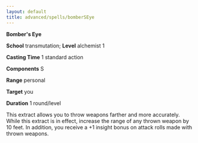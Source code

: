 ```yaml
---
layout: default
title: advanced/spells/bomberSEye
---
```

 **Bomber's Eye**

**School** transmutation; **Level** alchemist 1

**Casting Time** 1 standard action

**Components** S

**Range** personal

**Target** you

**Duration** 1 round/level

This extract allows you to throw weapons farther and more accurately. While this extract is in effect, increase the range of any thrown weapon by 10 feet. In addition, you receive a +1 insight bonus on attack rolls made with thrown weapons.

